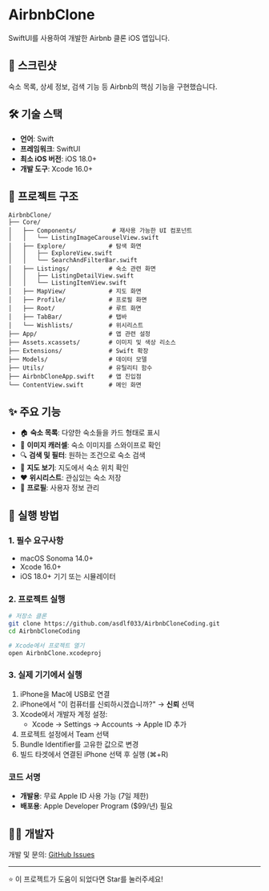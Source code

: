 # AirbnbClone

SwiftUI를 사용하여 개발한 Airbnb 클론 iOS 앱입니다.

## 📱 스크린샷

숙소 목록, 상세 정보, 검색 기능 등 Airbnb의 핵심 기능을 구현했습니다.

## 🛠 기술 스택

- **언어**: Swift
- **프레임워크**: SwiftUI
- **최소 iOS 버전**: iOS 18.0+
- **개발 도구**: Xcode 16.0+

## 📂 프로젝트 구조

```
AirbnbClone/
├── Core/
│   ├── Components/          # 재사용 가능한 UI 컴포넌트
│   │   └── ListingImageCarouselView.swift
│   ├── Explore/            # 탐색 화면
│   │   ├── ExploreView.swift
│   │   └── SearchAndFilterBar.swift
│   ├── Listings/           # 숙소 관련 화면
│   │   ├── ListingDetailView.swift
│   │   └── ListingItemView.swift
│   ├── MapView/            # 지도 화면
│   ├── Profile/            # 프로필 화면
│   ├── Root/               # 루트 화면
│   ├── TabBar/             # 탭바
│   └── Wishlists/          # 위시리스트
├── App/                    # 앱 관련 설정
├── Assets.xcassets/        # 이미지 및 색상 리소스
├── Extensions/             # Swift 확장
├── Models/                 # 데이터 모델
├── Utils/                  # 유틸리티 함수
├── AirbnbCloneApp.swift    # 앱 진입점
└── ContentView.swift       # 메인 화면
```

## ✨ 주요 기능

- 🏠 **숙소 목록**: 다양한 숙소들을 카드 형태로 표시
- 📸 **이미지 캐러셀**: 숙소 이미지를 스와이프로 확인
- 🔍 **검색 및 필터**: 원하는 조건으로 숙소 검색
- 📍 **지도 보기**: 지도에서 숙소 위치 확인
- ❤️ **위시리스트**: 관심있는 숙소 저장
- 👤 **프로필**: 사용자 정보 관리

## 🚀 실행 방법

### 1. 필수 요구사항
- macOS Sonoma 14.0+
- Xcode 16.0+
- iOS 18.0+ 기기 또는 시뮬레이터

### 2. 프로젝트 실행
```bash
# 저장소 클론
git clone https://github.com/asdlf033/AirbnbCloneCoding.git
cd AirbnbCloneCoding

# Xcode에서 프로젝트 열기
open AirbnbClone.xcodeproj
```

### 3. 실제 기기에서 실행
1. iPhone을 Mac에 USB로 연결
2. iPhone에서 "이 컴퓨터를 신뢰하시겠습니까?" → **신뢰** 선택
3. Xcode에서 개발자 계정 설정:
   - Xcode → Settings → Accounts → Apple ID 추가
4. 프로젝트 설정에서 Team 선택
5. Bundle Identifier를 고유한 값으로 변경
6. 빌드 타겟에서 연결된 iPhone 선택 후 실행 (⌘+R)

### 코드 서명
- **개발용**: 무료 Apple ID 사용 가능 (7일 제한)
- **배포용**: Apple Developer Program ($99/년) 필요

## 👨‍💻 개발자

개발 및 문의: [GitHub Issues](https://github.com/asdlf033/AirbnbCloneCoding/issues)

---

⭐ 이 프로젝트가 도움이 되었다면 Star를 눌러주세요!
